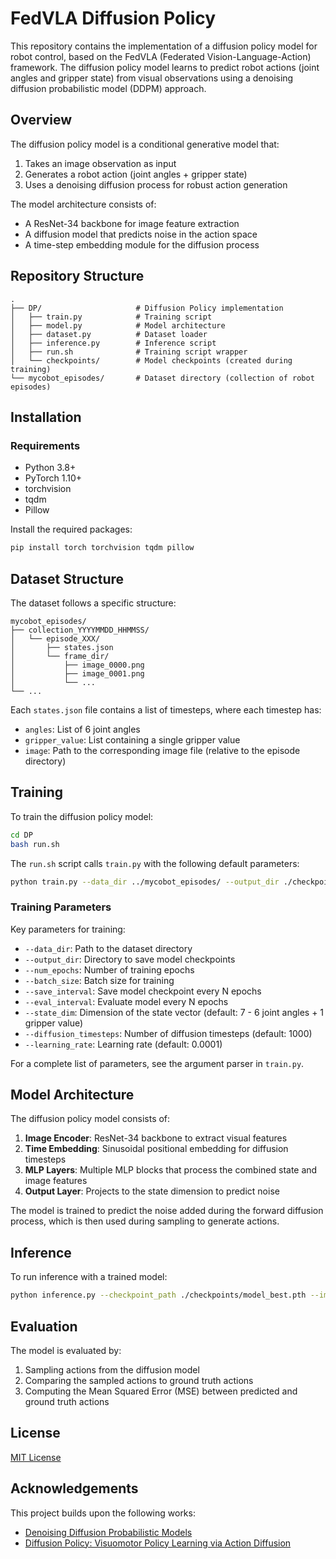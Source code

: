 # FedVLA Diffusion Policy

This repository contains the implementation of a diffusion policy model for robot control, based on the FedVLA (Federated Vision-Language-Action) framework. The diffusion policy model learns to predict robot actions (joint angles and gripper state) from visual observations using a denoising diffusion probabilistic model (DDPM) approach.

## Overview

The diffusion policy model is a conditional generative model that:
1. Takes an image observation as input
2. Generates a robot action (joint angles + gripper state)
3. Uses a denoising diffusion process for robust action generation

The model architecture consists of:
- A ResNet-34 backbone for image feature extraction
- A diffusion model that predicts noise in the action space
- A time-step embedding module for the diffusion process

## Repository Structure

```
.
├── DP/                     # Diffusion Policy implementation
│   ├── train.py            # Training script
│   ├── model.py            # Model architecture
│   ├── dataset.py          # Dataset loader
│   ├── inference.py        # Inference script
│   ├── run.sh              # Training script wrapper
│   └── checkpoints/        # Model checkpoints (created during training)
└── mycobot_episodes/       # Dataset directory (collection of robot episodes)
```

## Installation

### Requirements

- Python 3.8+
- PyTorch 1.10+
- torchvision
- tqdm
- Pillow

Install the required packages:

```bash
pip install torch torchvision tqdm pillow
```

## Dataset Structure

The dataset follows a specific structure:

```
mycobot_episodes/
├── collection_YYYYMMDD_HHMMSS/
│   └── episode_XXX/
│       ├── states.json
│       └── frame_dir/
│           ├── image_0000.png
│           ├── image_0001.png
│           └── ...
└── ...
```

Each `states.json` file contains a list of timesteps, where each timestep has:
- `angles`: List of 6 joint angles
- `gripper_value`: List containing a single gripper value
- `image`: Path to the corresponding image file (relative to the episode directory)

## Training

To train the diffusion policy model:

```bash
cd DP
bash run.sh
```

The `run.sh` script calls `train.py` with the following default parameters:

```bash
python train.py --data_dir ../mycobot_episodes/ --output_dir ./checkpoints --num_epochs 801 --batch_size 64 --save_interval 50 --eval_interval 50
```

### Training Parameters

Key parameters for training:

- `--data_dir`: Path to the dataset directory
- `--output_dir`: Directory to save model checkpoints
- `--num_epochs`: Number of training epochs
- `--batch_size`: Batch size for training
- `--save_interval`: Save model checkpoint every N epochs
- `--eval_interval`: Evaluate model every N epochs
- `--state_dim`: Dimension of the state vector (default: 7 - 6 joint angles + 1 gripper value)
- `--diffusion_timesteps`: Number of diffusion timesteps (default: 1000)
- `--learning_rate`: Learning rate (default: 0.0001)

For a complete list of parameters, see the argument parser in `train.py`.

## Model Architecture

The diffusion policy model consists of:

1. **Image Encoder**: ResNet-34 backbone to extract visual features
2. **Time Embedding**: Sinusoidal positional embedding for diffusion timesteps
3. **MLP Layers**: Multiple MLP blocks that process the combined state and image features
4. **Output Layer**: Projects to the state dimension to predict noise

The model is trained to predict the noise added during the forward diffusion process, which is then used during sampling to generate actions.

## Inference

To run inference with a trained model:

```bash
python inference.py --checkpoint_path ./checkpoints/model_best.pth --image_path path/to/test/image.png
```

## Evaluation

The model is evaluated by:
1. Sampling actions from the diffusion model
2. Comparing the sampled actions to ground truth actions
3. Computing the Mean Squared Error (MSE) between predicted and ground truth actions

## License

[MIT License](LICENSE)

## Acknowledgements

This project builds upon the following works:
- [Denoising Diffusion Probabilistic Models](https://arxiv.org/abs/2006.11239)
- [Diffusion Policy: Visuomotor Policy Learning via Action Diffusion](https://arxiv.org/abs/2303.04137)
